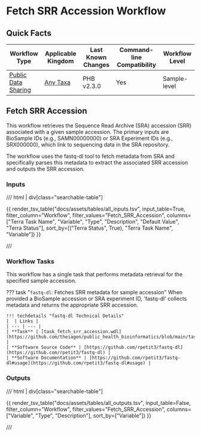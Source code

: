 # Fetch SRR Accession Workflow

## Quick Facts

| **Workflow Type** | **Applicable Kingdom** | **Last Known Changes** | **Command-line Compatibility** | **Workflow Level** |
|---|---|---|---|---|
| [Public Data Sharing](../../workflows_overview/workflows_type.md/#public-data-sharing) | [Any Taxa](../../workflows_overview/workflows_kingdom.md/#any-taxa) | PHB v2.3.0 | Yes | Sample-level |

## Fetch SRR Accession

This workflow retrieves the Sequence Read Archive (SRA) accession (SRR) associated with a given sample accession. The primary inputs are BioSample IDs (e.g., SAMN00000000) or SRA Experiment IDs (e.g., SRX000000), which link to sequencing data in the SRA repository.

The workflow uses the fastq-dl tool to fetch metadata from SRA and specifically parses this metadata to extract the associated SRR accession and outputs the SRR accession.

### Inputs

/// html | div[class="searchable-table"]

{{ render_tsv_table("docs/assets/tables/all_inputs.tsv", input_table=True, filter_column="Workflow", filter_values="Fetch_SRR_Accession", columns=["Terra Task Name", "Variable", "Type", "Description", "Default Value", "Terra Status"], sort_by=[("Terra Status", True), "Terra Task Name", "Variable"]) }}

///

### Workflow Tasks

This workflow has a single task that performs metadata retrieval for the specified sample accession.

??? task "`fastq-dl`: Fetches SRR metadata for sample accession"
    When provided a BioSample accession or SRA experiment ID, 'fastq-dl' collects metadata and returns the appropriate SRR accession.

    !!! techdetails "fastq-dl Technical Details"
    |  | Links | 
    | --- | --- | 
    | **Task** | [task_fetch_srr_accession.wdl](https://github.com/theiagen/public_health_bioinformatics/blob/main/tasks/utilities/data_handling/task_fetch_srr_accession.wdl) |
    | **Software Source Code** | [https://github.com/rpetit3/fastq-dl](https://github.com/rpetit3/fastq-dl) |
    | **Software Documentation** | [https://github.com/rpetit3/fastq-dl#usage](https://github.com/rpetit3/fastq-dl#usage) |

### Outputs

/// html | div[class="searchable-table"]

{{ render_tsv_table("docs/assets/tables/all_outputs.tsv", input_table=False, filter_column="Workflow", filter_values="Fetch_SRR_Accession", columns=["Variable", "Type", "Description"], sort_by=["Variable"]) }}

///
